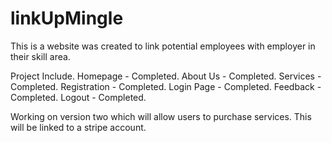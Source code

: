 # linkUpMingle
This is a website was created to link potential employees with employer in their skill area.

Project Include.
Homepage - Completed.
About Us - Completed.
Services - Completed.
Registration - Completed. 
Login Page - Completed.
Feedback - Completed.
Logout - Completed.

Working on version two which will allow users to purchase services. This will be linked to a stripe account.
